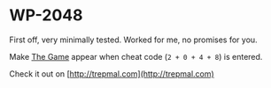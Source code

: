 WP-2048
=======

First off, very minimally tested. Worked for me, no promises for you.

Make [The Game](http://gabrielecirulli.github.io/2048/) appear when cheat code (`2 + 0 + 4 + 8`) is entered.

Check it out on [http://trepmal.com](http://trepmal.com)